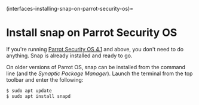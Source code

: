(interfaces-installing-snap-on-parrot-security-os)=
# Install snap on Parrot Security OS

If you're running [Parrot Security OS 4.1](https://www.parrotsec.org/) and above, you don't need to do anything. Snap is already installed and ready to go.

On older versions of Parrot OS, snap can be installed from the command line (and the *Synaptic Package Manager*). Launch the terminal from the top toolbar and enter the following:

```bash
$ sudo apt update
$ sudo apt install snapd
```

